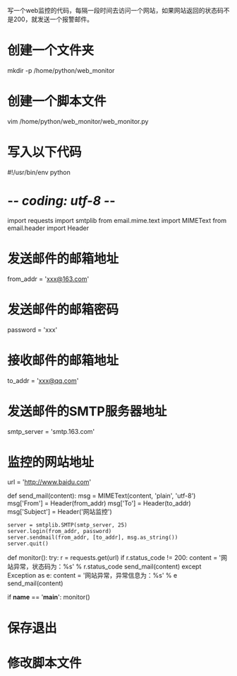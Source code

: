 写一个web监控的代码，每隔一段时间去访问一个网站，如果网站返回的状态码不是200，就发送一个报警邮件。

# 创建一个文件夹
mkdir -p /home/python/web_monitor

# 创建一个脚本文件
vim /home/python/web_monitor/web_monitor.py

# 写入以下代码
#!/usr/bin/env python
# -*- coding: utf-8 -*-

import requests
import smtplib
from email.mime.text import MIMEText
from email.header import Header

# 发送邮件的邮箱地址
from_addr = 'xxx@163.com'
# 发送邮件的邮箱密码
password = 'xxx'
# 接收邮件的邮箱地址
to_addr = 'xxx@qq.com'
# 发送邮件的SMTP服务器地址
smtp_server = 'smtp.163.com'
# 监控的网站地址
url = 'http://www.baidu.com'

def send_mail(content):
    msg = MIMEText(content, 'plain', 'utf-8')
    msg['From'] = Header(from_addr)
    msg['To'] = Header(to_addr)
    msg['Subject'] = Header('网站监控')

    server = smtplib.SMTP(smtp_server, 25)
    server.login(from_addr, password)
    server.sendmail(from_addr, [to_addr], msg.as_string())
    server.quit()

def monitor():
    try:
        r = requests.get(url)
        if r.status_code != 200:
            content = '网站异常，状态码为：%s' % r.status_code
            send_mail(content)
    except Exception as e:
        content = '网站异常，异常信息为：%s' % e
        send_mail(content)

if __name__ == '__main__':
    monitor()

# 保存退出

# 修改脚本文件
